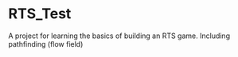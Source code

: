 # RTS_Test
A project for learning the basics of building an RTS game. Including pathfinding (flow field)
